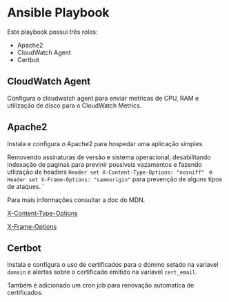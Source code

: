 # Ansible Playbook

Este playbook possui três roles:

* Apache2
* CloudWatch Agent
* Certbot

## CloudWatch Agent

Configura o cloudwatch agent para enviar metricas de CPU, RAM e utilização de disco para o CloudWatch Metrics.


## Apache2

Instala e configura o Apache2 para hospedar uma aplicação simples.

Removendo assinaturas de versão e sistema operacional, desabilitando indexação de paginas para previnir possiveis vazamentos e fazendo utlização de headers `Header set X-Content-Type-Options: "nosniff"
` e `Header set X-Frame-Options: "sameorigin"` para prevenção de alguns tipos de ataques.
`

Para mais informações consultar a doc do MDN.

[X-Content-Type-Options](https://developer.mozilla.org/pt-BR/docs/Web/HTTP/Headers/X-Content-Type-Options)

[X-Frame-Options](https://developer.mozilla.org/pt-BR/docs/Web/HTTP/Headers/X-Frame-Options)



## Certbot

Instala e configura o uso de certificados para o domino setado na variavel `domain` e alertas sobre o certificado emitido na variavel `cert_email`.

Também é adicionado um cron job para renovação automatica de certificados.